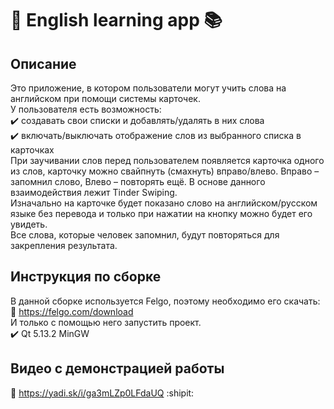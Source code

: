 # :closed_book: English learning app :books:
## Описание
Это приложение, в котором пользователи могут учить слова на английском при помощи системы карточек.  
У пользователя есть возможность:  
:heavy_check_mark: создавать свои списки и добавлять/удалять в них слова  
:heavy_check_mark: включать/выключать отображение слов из выбранного списка в карточках  
При заучивании слов перед пользователем появляется карточка одного из слов, карточку можно свайпнуть (смахнуть) вправо/влево. Вправо – запомнил слово, Влево – повторять ещё. В основе данного взаимодействия лежит Tinder Swiping.  
Изначально на карточке будет показано слово на английском/русском языке без перевода и только при нажатии на кнопку можно будет его увидеть.  
Все слова, которые человек запомнил, будут повторяться для закрепления результата.
## Инструкция по сборке
В данной сборке используется Felgo, поэтому необходимо его скачать:  
:link: https://felgo.com/download  
И только с помощью него запустить проект.  
:heavy_check_mark: Qt 5.13.2 MinGW
## Видео с демонстрацией работы
:link: https://yadi.sk/i/ga3mLZp0LFdaUQ :shipit:
